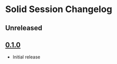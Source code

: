 # Solid Session Changelog

## Unreleased

## [0.1.0](https://github.com/tbhb/solid_session/releases/tag/v0.1.0)

- Initial release
